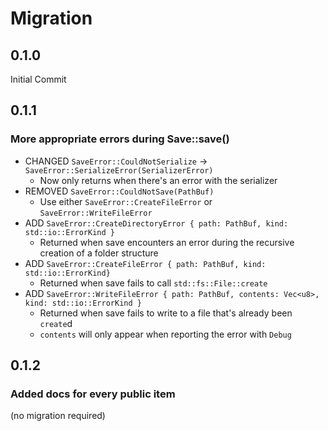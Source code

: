 # Migration

## 0.1.0
Initial Commit

## 0.1.1
### More appropriate errors during Save::save()

- CHANGED `SaveError::CouldNotSerialize` -> `SaveError::SerializeError(SerializerError)`
	- Now only returns when there's an error with the serializer
- REMOVED `SaveError::CouldNotSave(PathBuf)`
	- Use either `SaveError::CreateFileError` or `SaveError::WriteFileError`
- ADD `SaveError::CreateDirectoryError { path: PathBuf, kind: std::io::ErrorKind }`
	- Returned when save encounters an error during the recursive creation of a folder structure
- ADD `SaveError::CreateFileError { path: PathBuf, kind: std::io::ErrorKind}`
	- Returned when save fails to call `std::fs::File::create`
- ADD `SaveError::WriteFileError { path: PathBuf, contents: Vec<u8>, kind: std::io::ErrorKind }`
	- Returned when save fails to write to a file that's already been `create`d
	- `contents` will only appear when reporting the error with `Debug`

## 0.1.2
### Added docs for every public item
(no migration required)